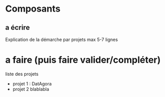 # Composants
## a écrire

Explication de la démarche par projets
	max 5-7 lignes

# a faire (puis faire valider/compléter)
liste des projets 
- projet 1 : DatAgora
- projet 2 blablabla